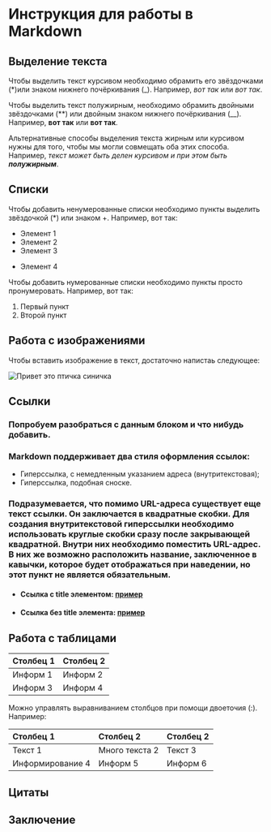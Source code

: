 # Инструкция для работы в Markdown

## Выделение текста

Чтобы выделить текст курсивом необходимо обрамить его звёздочками (*)или знаком нижнего почёркивания (_). Например, *вот так* или _вот так_. 

Чтобы выделить текст полужирным, необходимо обрамить двойными звёздочками (**) или двойным знаком нижнего почёркивания (__). Например, **вот так** или __вот так__.    

Альтернативные способы выделения текста жирным или курсивом  нужны для того, чтобы мы могли совмещать оба этих способа. Например, _текст может быть делен курсивом и при этом быть **полужирным**_.

## Списки
Чтобы добавить ненумерованные списки необходимо пункты выделить звёздочкой (*) или знаком +. Например, вот так: 
* Элемент 1  
* Элемент 2  
* Элемент 3
+ Элемент 4   

Чтобы добавить нумерованные списки необходимо пункты просто пронумеровать. Например, вот так: 
1. Первый пункт  
2. Второй пункт

## Работа с изображениями

Чтобы вставить изображение в текст, достаточно напистаь следующее:

![Привет это птичка синичка](ptichka.jpg) 

## Ссылки

### Попробуем разобраться с данным блоком и что нибудь добавить.

### Markdown поддерживает два стиля оформления ссылок:
* Гиперссылка, с немедленным указанием адреса (внутритекстовая);
* Гиперссылка, подобная сноске.
### Подразумевается, что помимо URL-адреса существует еще текст ссылки. Он заключается в квадратные скобки. Для создания внутритекстовой гиперссылки необходимо использовать круглые скобки сразу после закрывающей квадратной. Внутри них необходимо поместить URL-адрес. В них же возможно расположить название, заключенное в кавычки, которое будет отображаться при наведении, но этот пункт не является обязательным.

* #### Ссылка с title элементом: [пример](http://example.com/ "Я ссылка")
* #### Ссылка без title элемента: [пример](http://example.com/)

## Работа с таблицами

Столбец 1 | Столбец 2
--------- | ---------
Информ 1  | Информ 2 
Информ 3  | Информ 4 

Можно управлять выравниванием столбцов при помощи двоеточия (:). Например:

Столбец 1 | Столбец 2 | Столбец 2
:-------- | :--------| :--------
Текст 1  | Много текста 2 | Текст 3 
Информирование 4  | Информ 5 | Информ 6

## Цитаты



## Заключение
